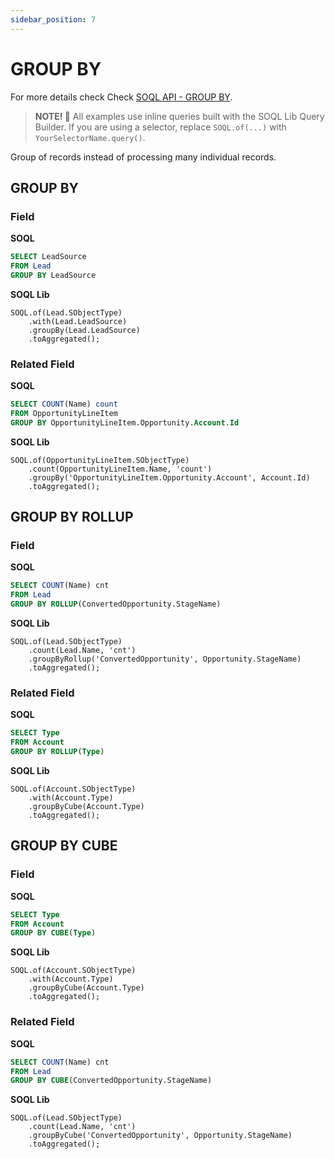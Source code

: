 ```yaml
---
sidebar_position: 7
---
```


# GROUP BY

For more details check Check [SOQL API - GROUP BY](../../api/standard-soql/soql.md#group-by).

> **NOTE! 🚨**
> All examples use inline queries built with the SOQL Lib Query Builder.
> If you are using a selector, replace `SOQL.of(...)` with `YourSelectorName.query()`.

Group of records instead of processing many individual records.

## GROUP BY

### Field

**SOQL**

```sql
SELECT LeadSource
FROM Lead
GROUP BY LeadSource
```

**SOQL Lib**

```apex
SOQL.of(Lead.SObjectType)
    .with(Lead.LeadSource)
    .groupBy(Lead.LeadSource)
    .toAggregated();
```

### Related Field

**SOQL**

```sql
SELECT COUNT(Name) count
FROM OpportunityLineItem
GROUP BY OpportunityLineItem.Opportunity.Account.Id
```

**SOQL Lib**

```apex
SOQL.of(OpportunityLineItem.SObjectType)
    .count(OpportunityLineItem.Name, 'count')
    .groupBy('OpportunityLineItem.Opportunity.Account', Account.Id)
    .toAggregated();
```

## GROUP BY ROLLUP

### Field

**SOQL**

```sql
SELECT COUNT(Name) cnt
FROM Lead
GROUP BY ROLLUP(ConvertedOpportunity.StageName)
```

**SOQL Lib**

```apex
SOQL.of(Lead.SObjectType)
    .count(Lead.Name, 'cnt')
    .groupByRollup('ConvertedOpportunity', Opportunity.StageName)
    .toAggregated();
```


### Related Field

**SOQL**

```sql
SELECT Type
FROM Account
GROUP BY ROLLUP(Type)
```

**SOQL Lib**

```apex
SOQL.of(Account.SObjectType)
    .with(Account.Type)
    .groupByCube(Account.Type)
    .toAggregated();
```

## GROUP BY CUBE

### Field

**SOQL**

```sql
SELECT Type
FROM Account
GROUP BY CUBE(Type)
```

**SOQL Lib**

```apex
SOQL.of(Account.SObjectType)
    .with(Account.Type)
    .groupByCube(Account.Type)
    .toAggregated();
```

### Related Field

**SOQL**

```sql
SELECT COUNT(Name) cnt
FROM Lead
GROUP BY CUBE(ConvertedOpportunity.StageName)
```

**SOQL Lib**

```apex
SOQL.of(Lead.SObjectType)
    .count(Lead.Name, 'cnt')
    .groupByCube('ConvertedOpportunity', Opportunity.StageName)
    .toAggregated();
```
